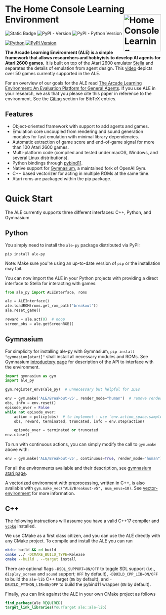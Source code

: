 The Home Console Learning Environment
<a href="#home-console-learning-environment">
  <img alt="Home Console Learning Environment" align="right" width=120 src="docs/img/hcle_icon_v0.png" />
</a>
===============================

![Static Badge](https://img.shields.io/pypi/pyversions/hcle?logo=python)
![PyPI - Version](https://img.shields.io/pypi/v/hcle_py?style=plastic)
![PyPI - Python Version](https://img.shields.io/pypi/pyversions/hcle_py)


[![Python](https://img.shields.io/pypi/pyversions/hcle-py.svg)](https://badge.fury.io/py/ale-py)
[![PyPI Version](https://img.shields.io/pypi/v/ale-py)](https://pypi.org/project/ale-py)

**The Arcade Learning Environment (ALE) is a simple framework that allows researchers and hobbyists to develop AI agents for Atari 2600 games.**
It is built on top of the Atari 2600 emulator [Stella](https://stella-emu.github.io) and separates the details of emulation from agent design.
This [video](https://www.youtube.com/watch?v=nzUiEkasXZI) depicts over 50 games currently supported in the ALE.

For an overview of our goals for the ALE read [The Arcade Learning Environment: An Evaluation Platform for General Agents](https://jair.org/index.php/jair/article/view/10819).
If you use ALE in your research, we ask that you please cite this paper in reference to the environment. See the [Citing](#Citing) section for BibTeX entries.

Features
--------

- Object-oriented framework with support to add agents and games.
- Emulation core uncoupled from rendering and sound generation modules for fast emulation with minimal library dependencies.
- Automatic extraction of game score and end-of-game signal for more than 100  Atari 2600 games.
- Multi-platform code (compiled and tested under macOS, Windows, and several Linux distributions).
- Python bindings through [pybind11](https://github.com/pybind/pybind11).
- Native support for [Gymnasium](http://github.com/farama-Foundation/gymnasium), a maintained fork of OpenAI Gym.
- C++ based vectorizer for acting in multiple ROMs at the same time.
- Atari roms are packaged within the pip package.

Quick Start
===========

The ALE currently supports three different interfaces: C++, Python, and Gymnasium.

Python
------

You simply need to install the `ale-py` package distributed via PyPI:

```shell
pip install ale-py
```
Note: Make sure you're using an up-to-date version of `pip` or the installation may fail.

You can now import the ALE in your Python projects with providing a direct interface to Stella for interacting with games
```python
from ale_py import ALEInterface, roms

ale = ALEInterface()
ale.loadROM(roms.get_rom_path("breakout"))
ale.reset_game()

reward = ale.act(0)  # noop
screen_obs = ale.getScreenRGB()
```

## Gymnasium

For simplicity for installing ale-py with Gymnasium, `pip install "gymnasium[atari]"` shall install all necessary modules and ROMs. See Gymnasium [introductory page](https://gymnasium.farama.org/main/introduction/basic_usage/) for description of the API to interface with the environment.

```py
import gymnasium as gym
import ale_py

gym.register_envs(ale_py)  # unnecessary but helpful for IDEs

env = gym.make('ALE/Breakout-v5', render_mode="human")  # remove render_mode in training
obs, info = env.reset()
episode_over = False
while not episode_over:
    action = policy(obs)  # to implement - use `env.action_space.sample()` for a random policy
    obs, reward, terminated, truncated, info = env.step(action)

    episode_over = terminated or truncated
env.close()
```

To run with continuous actions, you can simply modify the call to `gym.make` above with:
```python
env = gym.make('ALE/Breakout-v5', continuous=True, render_mode="human")
```

For all the environments available and their description, see [gymnasium atari page](https://gymnasium.farama.org/environments/atari/).

A vectorized environment with preprocessing, written in C++, is also available with `gym.make_vec("ALE/Breakout-v5", num_envs=10)`.
See [vector-environment](https://ale.farama.org/vector-environment/) for more information.

C++
---

The following instructions will assume you have a valid C++17 compiler and [`vcpkg`](https://github.com/microsoft/vcpkg) installed.

We use CMake as a first class citizen, and you can use the ALE directly with any CMake project.
To compile and install the ALE you can run

```sh
mkdir build && cd build
cmake ../ -DCMAKE_BUILD_TYPE=Release
cmake --build . --target install
```

There are optional flags `-DSDL_SUPPORT=ON/OFF` to toggle SDL support (i.e., `display_screen` and `sound` support; `OFF` by default), `-DBUILD_CPP_LIB=ON/OFF` to build
the `ale-lib` C++ target (`ON` by default), and `-DBUILD_PYTHON_LIB=ON/OFF` to build the pybind11 wrapper (`ON` by default).

Finally, you can link against the ALE in your own CMake project as follows

```cmake
find_package(ale REQUIRED)
target_link_libraries(YourTarget ale::ale-lib)
```